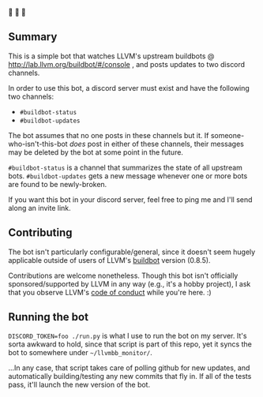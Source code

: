 🤖 👀 🤖

## Summary

This is a simple bot that watches LLVM's upstream buildbots @
http://lab.llvm.org/buildbot/#/console , and posts updates to two discord
channels.

In order to use this bot, a discord server must exist and have the following two
channels:

- `#buildbot-status`
- `#buildbot-updates`

The bot assumes that no one posts in these channels but it. If
someone-who-isn't-this-bot _does_ post in either of these channels, their
messages may be deleted by the bot at some point in the future.

`#buildbot-status` is a channel that summarizes the state of all upstream bots.
`#buildbot-updates` gets a new message whenever one or more bots are found to be
newly-broken.

If you want this bot in your discord server, feel free to ping me and I'll send
along an invite link.

## Contributing

The bot isn't particularly configurable/general, since it doesn't seem hugely
applicable outside of users of LLVM's [buildbot](http://buildbot.net/) version
(0.8.5).

Contributions are welcome nonetheless. Though this bot isn't officially
sponsored/supported by LLVM in any way (e.g., it's a hobby project), I ask that
you observe LLVM's [code of conduct](https://llvm.org/docs/CodeOfConduct.html)
while you're here. :)

## Running the bot

`DISCORD_TOKEN=foo ./run.py` is what I use to run the bot on my server. It's
sorta awkward to hold, since that script is part of this repo, yet it syncs the
bot to somewhere under `~/llvmbb_monitor/`.

...In any case, that script takes care of polling github for new updates, and
automatically building/testing any new commits that fly in. If all of the tests
pass, it'll launch the new version of the bot.
